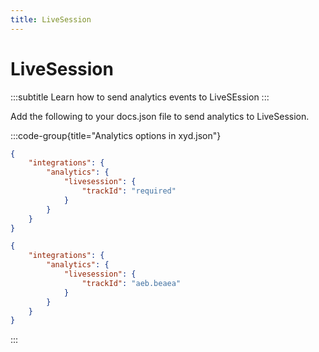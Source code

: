 ```yaml
---
title: LiveSession
---
```


# LiveSession
:::subtitle
Learn how to send analytics events to LiveSEssion
:::

Add the following to your docs.json file to send analytics to LiveSession.

:::code-group{title="Analytics options in xyd.json"}
```json Schema
{
    "integrations": {
        "analytics": {
            "livesession": {
                "trackId": "required"
            }
        }
    }
}
```

```json Example
{
    "integrations": {
        "analytics": {
            "livesession": {
                "trackId": "aeb.beaea"
            }
        }
    }
}
```

:::